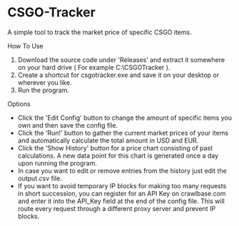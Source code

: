 # CSGO-Tracker
A simple tool to track the market price of specific CSGO items.

How To Use 

1) Download the source code under 'Releases' and extract it somewhere on your hard drive ( For example C:\CSGOTracker ).
2) Create a shortcut for csgotracker.exe and save it on your desktop or wherever you like.
3) Run the program.


Options

- Click the 'Edit Config' button to change the amount of specific items you own and then save the config file.
- Click the 'Run!' button to gather the current market prices of your items and automatically calculate the total amount in USD and EUR.
- Click the 'Show History' button for a price chart consisting of past calculations. A new data point for this chart is generated once a day upon running the program. 
- In case you want to edit or remove entries from the history just edit the output.csv file.
- If you want to avoid temporary IP blocks for making too many requests in short succession, you can register for an API Key on crawlbase.com and enter it into the API_Key field at the end of the config file. This will route every request through a different proxy server and prevent IP blocks.
